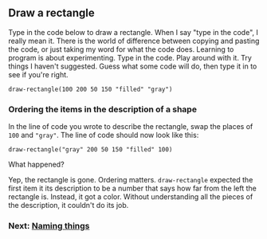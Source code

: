 ## Draw a rectangle

Type in the code below to draw a rectangle.  When I say "type in the code", I really mean it. There is the world of difference between copying and pasting the code, or just taking my word for what the code does.  Learning to program is about experimenting.  Type in the code.  Play around with it.  Try things I haven't suggested. Guess what some code will do, then type it in to see if you're right.

```
draw-rectangle(100 200 50 150 "filled" "gray")
```

### Ordering the items in the description of a shape

In the line of code you wrote to describe the rectangle, swap the places of `100` and `"gray"`.  The line of code should now look like this:

```
draw-rectangle("gray" 200 50 150 "filled" 100)
```

What happened?

Yep, the rectangle is gone. Ordering matters. `draw-rectangle` expected the first item it its description to be a number that says how far from the left the rectangle is.  Instead, it got a color. Without understanding all the pieces of the description, it couldn't do its job.

### Next: [Naming things](#naming-things)
